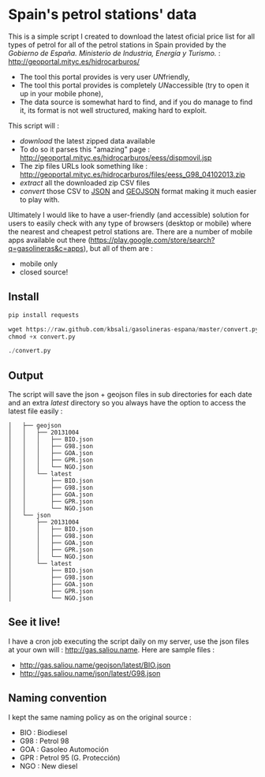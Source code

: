 Spain's petrol stations' data
=============================

This is a simple script I created to download the latest oficial price list for all types of petrol for all of the petrol stations in Spain provided by the *Gobierno de España. Ministerio de Industria, Energía y Turismo.* : http://geoportal.mityc.es/hidrocarburos/

* The tool this portal provides is very user *UN*friendly,
* The tool this portal provides is completely *UN*accessible (try to open it up in your mobile phone),
* The data source is somewhat hard to find, and if you do manage to find it, its format is not well structured, making hard to exploit.

This script will :

* *download* the latest zipped data available
 * To do so it parses this "amazing" page : http://geoportal.mityc.es/hidrocarburos/eess/dispmovil.jsp
 * The zip files URLs look something like : http://geoportal.mityc.es/hidrocarburos/files/eess_G98_04102013.zip
* *extract* all the downloaded zip CSV files
* *convert* those CSV to [JSON](http://www.json.org/) and [GEOJSON](http://geojson.org/) format making it much easier to play with.

Ultimately I would like to have a user-friendly (and accessible) solution for users to easily check with any type of browsers (desktop or mobile) where the nearest and cheapest petrol stations are. There are a number of mobile apps available out there (https://play.google.com/store/search?q=gasolineras&c=apps), but all of them are :
* mobile only
* closed source!

Install
-------

```python
pip install requests

wget https://raw.github.com/kbsali/gasolineras-espana/master/convert.py
chmod +x convert.py

./convert.py
```

Output
-------

The script will save the json + geojson files in sub directories for each date and an extra *latest* directory so you always have the option to access the latest file easily :

```
│   ├── geojson
│   │   ├── 20131004
│   │   │   ├── BIO.json
│   │   │   ├── G98.json
│   │   │   ├── GOA.json
│   │   │   ├── GPR.json
│   │   │   └── NGO.json
│   │   └── latest
│   │       ├── BIO.json
│   │       ├── G98.json
│   │       ├── GOA.json
│   │       ├── GPR.json
│   │       └── NGO.json
│   └── json
│       ├── 20131004
│       │   ├── BIO.json
│       │   ├── G98.json
│       │   ├── GOA.json
│       │   ├── GPR.json
│       │   └── NGO.json
│       └── latest
│           ├── BIO.json
│           ├── G98.json
│           ├── GOA.json
│           ├── GPR.json
│           └── NGO.json
```

See it live!
------------

I have a cron job executing the script daily on my server, use the json files at your own will : http://gas.saliou.name.
Here are sample files :
* http://gas.saliou.name/geojson/latest/BIO.json
* http://gas.saliou.name/json/latest/G98.json

Naming convention
-----------------

I kept the same naming policy as on the original source :
* BIO : Biodiesel
* G98 : Petrol 98
* GOA : Gasoleo Automoción
* GPR : Petrol 95 (G. Protección)
* NGO : New diesel
